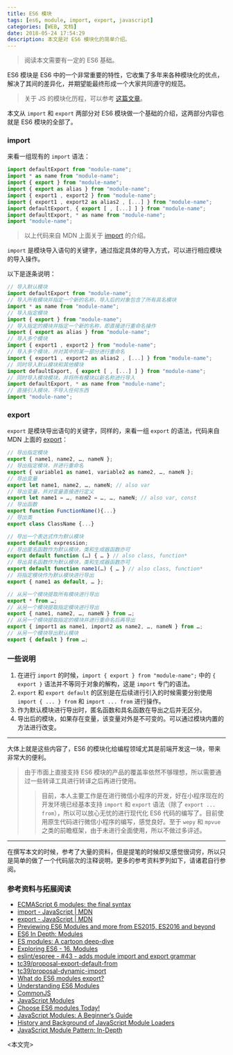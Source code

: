 ```yaml
---
title: ES6 模块
tags: [es6, module, import, export, javascript]
categories: [WEB, 文档]
date: 2018-05-24 17:54:29
description: 本文是对 ES6 模块化的简单介绍。
---
```


> 阅读本文需要有一定的 ES6 基础。

ES6 模块是 ES6 中的一个非常重要的特性，它收集了多年来各种模块化的优点，解决了其间的差异化，并期望能最终形成一个大家共同遵守的规范。

> 关于 JS 的模块化历程，可以参考 [这篇文章][history]。

本文从 `import` 和 `export` 两部分对 ES6 模块做一个基础的介绍，这两部分内容也就是 ES6 模块的全部了。

### import

来看一组现有的 `import` 语法：

```js
import defaultExport from "module-name";
import * as name from "module-name";
import { export } from "module-name";
import { export as alias } from "module-name";
import { export1 , export2 } from "module-name";
import { export1 , export2 as alias2 , [...] } from "module-name";
import defaultExport, { export [ , [...] ] } from "module-name";
import defaultExport, * as name from "module-name";
import "module-name";
```

> 以上代码来自 MDN 上面关于 [import][import] 的介绍。

`import` 是模块导入语句的关键字，通过指定具体的导入方式，可以进行相应模块的导入操作。

以下是逐条说明：

```js
// 导入默认模块
import defaultExport from "module-name";
// 导入所有模块并指定一个新的名称，导入后的对象包含了所有具名模块
import * as name from "module-name";
// 导入指定模块
import { export } from "module-name";
// 导入指定的模块并指定一个新的名称，即直接进行重命名操作
import { export as alias } from "module-name";
// 导入多个模块
import { export1 , export2 } from "module-name";
// 导入多个模块，并对其中的某一部分进行重命名
import { export1 , export2 as alias2 , [...] } from "module-name";
// 同时导入默认模块和其他模块
import defaultExport, { export [ , [...] ] } from "module-name";
// 同时导入模块模块，并将所有模块以新名称进行导入
import defaultExport, * as name from "module-name";
// 直接引入模块，不导入任何东西
import "module-name";
```

### export

`export` 是模块导出语句的关键字，同样的，来看一组 `export` 的语法，代码来自 MDN 上面的 [export][export]：

```js
// 导出指定模块
export { name1, name2, …, nameN };
// 导出指定模块，并进行重命名
export { variable1 as name1, variable2 as name2, …, nameN };
// 导出变量
export let name1, name2, …, nameN; // also var
// 导出变量，并对变量直接进行定义
export let name1 = …, name2 = …, …, nameN; // also var, const
// 导出函数
export function FunctionName(){...}
// 导出类
export class ClassName {...}

// 导出一个表达式作为默认模块
export default expression;
// 导出匿名函数作为默认模块，类和生成器函数亦可
export default function (…) { … } // also class, function*
// 导出具名函数作为默认模块，类和生成器函数亦可
export default function name1(…) { … } // also class, function*
// 将指定模块作为默认模块进行导出
export { name1 as default, … };

// 从另一个模块提取所有模块进行导出
export * from …;
// 从另一个模块提取指定模块进行导出
export { name1, name2, …, nameN } from …;
// 从另一个模块提取指定的模块并进行重命名后再导出
export { import1 as name1, import2 as name2, …, nameN } from …;
// 从另一个模块导出默认模块
export { default } from …;
```

### 一些说明

1. 在进行 `import` 的时候，`import { export } from "module-name";` 中的 `{ export }` 语法并不等同于对象的解构，这是 `import` 专门的语法。
2. `export` 和 `export default` 的区别是在后续进行引入的时候需要分别使用 `import { ... } from` 和 `import ... from` 进行操作。
3. 作为默认模块进行导出时，匿名函数和具名函数在导出之后并无区分。
4. 导出后的模块，如果存在变量，该变量对外是不可变的。可以通过模块内置的方法进行改变。

*********************

大体上就是这些内容了，ES6 的模块化给编程领域尤其是前端开发这一块，带来非常大的便利。

> 由于市面上直接支持 ES6 模块的产品的覆盖率依然不够理想，所以需要通过一些转译工具进行转译之后再进行使用。
>
>> 目前，本人主要工作是在进行微信小程序的开发，好在小程序现在的开发环境已经基本支持 `import` 和 `export` 语法（除了 `export ... from`），所以可以放心无忧的进行现代化 ES6 代码的编写了。目前使用原生代码进行微信小程序的编写，感觉良好。至于 `wepy` 和 `mpvue` 之类的前瞻框架，由于未进行全面使用，所以不做过多评述。

*********************

在撰写本文的时候，参考了大量的资料，但是提笔的时候却又感觉很词穷，所以只是简单的做了一个代码层次的注释说明，更多的参考资料罗列如下，请诸君自行参阅。

### 参考资料与拓展阅读

- [ECMAScript 6 modules: the final syntax][es6]
- [import - JavaScript | MDN][import]
- [export - JavaScript | MDN][export]
- [Previewing ES6 Modules and more from ES2015, ES2016 and beyond](https://blogs.windows.com/msedgedev/2016/05/17/es6-modules-and-beyond/)
- [ES6 In Depth: Modules](https://hacks.mozilla.org/2015/08/es6-in-depth-modules/)
- [ES modules: A cartoon deep-dive](https://hacks.mozilla.org/2018/03/es-modules-a-cartoon-deep-dive/)
- [Exploring ES6 - 16. Modules](http://exploringjs.com/es6/ch_modules.html#_modules)
- [eslint/espree - #43 - adds module import and export grammar](https://github.com/eslint/espree/pull/43)
- [tc39/proposal-export-default-from](https://github.com/tc39/proposal-export-default-from)
- [tc39/proposal-dynamic-import](https://github.com/tc39/proposal-dynamic-import)
- [What do ES6 modules export?](http://2ality.com/2015/07/es6-module-exports.html)
- [Understanding ES6 Modules](https://www.sitepoint.com/understanding-es6-modules/)
- [CommonJS](http://www.commonjs.org/)
- [JavaScript Modules](http://jsmodules.io/)
- [Choose ES6 modules Today!](https://developer.telerik.com/featured/choose-es6-modules-today/)
- [JavaScript Modules: A Beginner’s Guide](https://medium.freecodecamp.org/javascript-modules-a-beginner-s-guide-783f7d7a5fcc)
- [History and Background of JavaScript Module Loaders][history]
- [JavaScript Module Pattern: In-Depth](http://www.adequatelygood.com/JavaScript-Module-Pattern-In-Depth.html)

[es6]: <http://2ality.com/2014/09/es6-modules-final.html>
[history]: <https://appendto.com/2016/06/the-short-history-of-javascript-module-loaders/>
[import]: <https://developer.mozilla.org/en-US/docs/Web/JavaScript/Reference/Statements/import>
[export]: <https://developer.mozilla.org/en-US/docs/Web/JavaScript/Reference/Statements/export>

<本文完>
